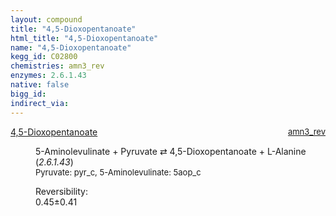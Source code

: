 ```yaml
---
layout: compound
title: "4,5-Dioxopentanoate"
html_title: "4,5-Dioxopentanoate"
name: "4,5-Dioxopentanoate"
kegg_id: C02800
chemistries: amn3_rev
enzymes: 2.6.1.43
native: false
bigg_id:
indirect_via:
---
```

<dl><dt class="rs-product"><a class="link-dark" data-bs-html="true" data-bs-title="KEGG: C02800" data-bs-toggle="tooltip" href="{{ site.url }}{{ site.baseurl }}/compounds/C02800">4,5-Dioxopentanoate</a><span style="float: right; max-width: 40%"><a class="link-dark opacity-50" href="{{ site.url }}{{ site.baseurl }}/chemistries/amn3_rev" style="font-size: small; word-wrap: anywhere;">amn3_rev</a></span></dt><dd><p>5-Aminolevulinate + Pyruvate ⇄ 4,5-Dioxopentanoate + L-Alanine (<i>2.6.1.43</i>)<br/><span style="font-size: small;"><span data-bs-html="true" data-bs-title="KEGG: C00022" data-bs-toggle="tooltip">Pyruvate</span>: pyr_c, <span data-bs-html="true" data-bs-title="KEGG: C00430" data-bs-toggle="tooltip">5-Aminolevulinate</span>: 5aop_c</span><br/><div class="reversibility_info">Reversibility: <div class="progress"><div aria-valuemax="100" aria-valuemin="0" aria-valuenow="0" class="progress-bar bg-success" role="progressbar" style="width: 0%"></div></div><span>0.45±0.41</span><div class="progress"><div aria-valuemax="10" aria-valuemin="0" aria-valuenow="0.44803050217398105" class="progress-bar bg-danger" role="progressbar" style="width: 4.48%"></div><div aria-valuemax="10" aria-valuemin="0" aria-valuenow="0.44803050217398105" class="progress-bar bg-warning" role="progressbar" style="width: 4.09%"></div></div></div></p><dl></dl></dd></dl>